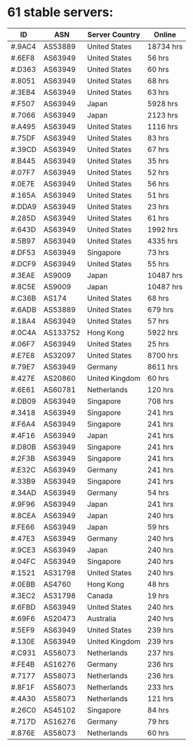 # 61 stable servers:

| ID | ASN | Server Country | Online |
| ------ | ------ | ------ | ------ |
| #.9AC4 | AS53889 | United States | 18734 hrs |
| #.6EF8 | AS63949 | United States | 56 hrs |
| #.D363 | AS63949 | United States | 60 hrs |
| #.8051 | AS63949 | United States | 68 hrs |
| #.3EB4 | AS63949 | United States | 63 hrs |
| #.F507 | AS63949 | Japan | 5928 hrs |
| #.7066 | AS63949 | Japan | 2123 hrs |
| #.A495 | AS63949 | United States | 1116 hrs |
| #.75DF | AS63949 | United States | 83 hrs |
| #.39CD | AS63949 | United States | 67 hrs |
| #.B445 | AS63949 | United States | 35 hrs |
| #.07F7 | AS63949 | United States | 52 hrs |
| #.0E7E | AS63949 | United States | 56 hrs |
| #.165A | AS63949 | United States | 51 hrs |
| #.DDA9 | AS63949 | United States | 23 hrs |
| #.285D | AS63949 | United States | 61 hrs |
| #.643D | AS63949 | United States | 1992 hrs |
| #.5B97 | AS63949 | United States | 4335 hrs |
| #.DF53 | AS63949 | Singapore | 73 hrs |
| #.DCF9 | AS63949 | United States | 55 hrs |
| #.3EAE | AS9009 | Japan | 10487 hrs |
| #.8C5E | AS9009 | Japan | 10487 hrs |
| #.C36B | AS174 | United States | 68 hrs |
| #.6ADB | AS53889 | United States | 679 hrs |
| #.18A4 | AS63949 | United States | 57 hrs |
| #.0C4A | AS133752 | Hong Kong | 5922 hrs |
| #.06F7 | AS63949 | United States | 25 hrs |
| #.E7E8 | AS32097 | United States | 8700 hrs |
| #.79E7 | AS63949 | Germany | 8611 hrs |
| #.427E | AS20860 | United Kingdom | 60 hrs |
| #.6E61 | AS60781 | Netherlands | 120 hrs |
| #.DB09 | AS63949 | Singapore | 708 hrs |
| #.3418 | AS63949 | Singapore | 241 hrs |
| #.F6A4 | AS63949 | Singapore | 241 hrs |
| #.4F16 | AS63949 | Japan | 241 hrs |
| #.D80B | AS63949 | Singapore | 241 hrs |
| #.2F3B | AS63949 | Singapore | 241 hrs |
| #.E32C | AS63949 | Germany | 241 hrs |
| #.33B9 | AS63949 | Singapore | 241 hrs |
| #.34AD | AS63949 | Germany | 54 hrs |
| #.9F96 | AS63949 | Japan | 241 hrs |
| #.8CEA | AS63949 | Japan | 240 hrs |
| #.FE66 | AS63949 | Japan | 59 hrs |
| #.47E3 | AS63949 | Germany | 240 hrs |
| #.9CE3 | AS63949 | Japan | 240 hrs |
| #.04FC | AS63949 | Singapore | 240 hrs |
| #.1521 | AS31798 | United States | 240 hrs |
| #.0EBB | AS4760 | Hong Kong | 48 hrs |
| #.3EC2 | AS31798 | Canada | 19 hrs |
| #.6FBD | AS63949 | United States | 240 hrs |
| #.69F6 | AS20473 | Australia | 240 hrs |
| #.5EF9 | AS63949 | United States | 239 hrs |
| #.130E | AS63949 | United Kingdom | 239 hrs |
| #.C931 | AS58073 | Netherlands | 237 hrs |
| #.FE4B | AS16276 | Germany | 236 hrs |
| #.7177 | AS58073 | Netherlands | 236 hrs |
| #.8F1F | AS58073 | Netherlands | 233 hrs |
| #.4A30 | AS58073 | Netherlands | 121 hrs |
| #.26C0 | AS45102 | Singapore | 84 hrs |
| #.717D | AS16276 | Germany | 79 hrs |
| #.876E | AS58073 | Netherlands | 60 hrs |

